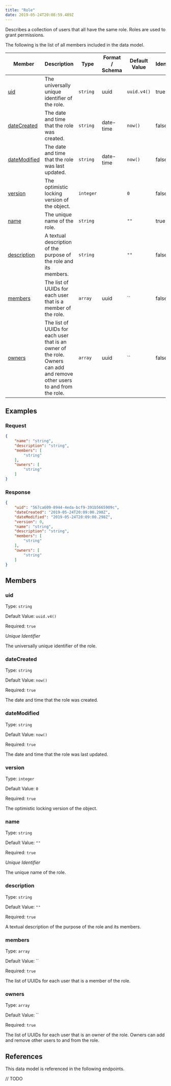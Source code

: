 ```yaml
---
title: "Role"
date: 2019-05-24T20:08:59.489Z
---
```


Describes a collection of users that all have the same role. Roles are used to grant permissions.

The following is the list of all members included in the data model.

| Member            | Description                         | Type | Format / Schema | Default Value | Identifier | Unique | Required |
| ----------------- | ----------------------------------- | ---- | ------ | ------------- | ---------- | ------ | -------- |
| [uid](#uid) | The universally unique identifier of the role. | `string` | uuid | `uuid.v4()` | true | true | true |
| [dateCreated](#dateCreated) | The date and time that the role was created. | `string` | date-time | `now()` | false | false | true |
| [dateModified](#dateModified) | The date and time that the role was last updated. | `string` | date-time | `now()` | false | false | true |
| [version](#version) | The optimistic locking version of the object. | `integer` |  | `0` | false | false | true |
| [name](#name) | The unique name of the role. | `string` |  | `""` | true | true | true |
| [description](#description) | A textual description of the purpose of the role and its members. | `string` |  | `""` | false | false | true |
| [members](#members) | The list of UUIDs for each user that is a member of the role. | `array` | uuid | `` | false | false | true |
| [owners](#owners) | The list of UUIDs for each user that is an owner of the role. Owners can add and remove other users to and from the role. | `array` | uuid | `` | false | false | true |

## Examples
### Request

```json
{
    "name": "string",
    "description": "string",
    "members": [
        "string"
    ],
    "owners": [
        "string"
    ]
}
```

### Response

```json
{
    "uid": "567ca609-8944-4eda-bcf9-391b5665909c",
    "dateCreated": "2019-05-24T20:09:00.298Z",
    "dateModified": "2019-05-24T20:09:00.298Z",
    "version": 0,
    "name": "string",
    "description": "string",
    "members": [
        "string"
    ],
    "owners": [
        "string"
    ]
}
```


## Members

### uid

Type: `string`

Default Value: `uuid.v4()`

Required: `true`

*Unique* *Identifier*

The universally unique identifier of the role.

### dateCreated

Type: `string`

Default Value: `now()`

Required: `true`

The date and time that the role was created.

### dateModified

Type: `string`

Default Value: `now()`

Required: `true`

The date and time that the role was last updated.

### version

Type: `integer`

Default Value: `0`

Required: `true`

The optimistic locking version of the object.

### name

Type: `string`

Default Value: `""`

Required: `true`

*Unique* *Identifier*

The unique name of the role.

### description

Type: `string`

Default Value: `""`

Required: `true`

A textual description of the purpose of the role and its members.

### members

Type: `array`

Default Value: ``

Required: `true`

The list of UUIDs for each user that is a member of the role.

### owners

Type: `array`

Default Value: ``

Required: `true`

The list of UUIDs for each user that is an owner of the role. Owners can add and remove other users to and from the role.

## References

This data model is referenced in the following endpoints.

// TODO